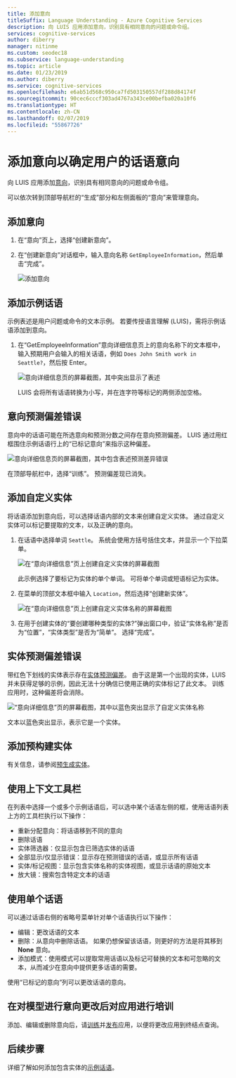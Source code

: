 ```yaml
---
title: 添加意向
titleSuffix: Language Understanding - Azure Cognitive Services
description: 向 LUIS 应用添加意向，识别具有相同意向的问题或命令组。
services: cognitive-services
author: diberry
manager: nitinme
ms.custom: seodec18
ms.subservice: language-understanding
ms.topic: article
ms.date: 01/23/2019
ms.author: diberry
ms.service: cognitive-services
ms.openlocfilehash: e6ab51d568c950ca7fd503150557df288d84174f
ms.sourcegitcommit: 90cec6cccf303ad4767a343ce00befba020a10f6
ms.translationtype: HT
ms.contentlocale: zh-CN
ms.lasthandoff: 02/07/2019
ms.locfileid: "55867726"
---
```

# <a name="add-intents-to-determine-user-intention-of-utterances"></a>添加意向以确定用户的话语意向

向 LUIS 应用添加[意向](luis-concept-intent.md)，识别具有相同意向的问题或命令组。 

可以依次转到顶部导航栏的“生成”部分和左侧面板的“意向”来管理意向。 

## <a name="add-intent"></a>添加意向

1. 在“意向”页上，选择“创建新意向”。

1. 在“创建新意向”对话框中，输入意向名称 `GetEmployeeInformation`，然后单击“完成”。

    ![添加意向](./media/luis-how-to-add-intents/Addintent-dialogbox.png)

## <a name="add-an-example-utterance"></a>添加示例话语

示例表述是用户问题或命令的文本示例。 若要传授语言理解 (LUIS)，需将示例话语添加到意向。

1. 在“GetEmployeeInformation”意向详细信息页上的意向名称下的文本框中，输入预期用户会输入的相关话语，例如 `Does John Smith work in Seattle?`，然后按 Enter。
 
    ![意向详细信息页的屏幕截图，其中突出显示了表述](./media/luis-how-to-add-intents/add-new-utterance-to-intent.png) 

    LUIS 会将所有话语转换为小写，并在连字符等标记的两侧添加空格。

## <a name="intent-prediction-discrepancy-errors"></a>意向预测偏差错误 

意向中的话语可能在所选意向和预测分数之间存在意向预测偏差。 LUIS 通过用红框围住示例话语行上的“已标记意向”来指示这种偏差。 

![意向详细信息页的屏幕截图，其中包含表述预测差异错误](./media/luis-how-to-add-intents/prediction-discrepancy-intent.png) 

在顶部导航栏中，选择“训练”。 预测偏差现已消失。

## <a name="add-a-custom-entity"></a>添加自定义实体

将话语添加到意向后，可以选择话语内部的文本来创建自定义实体。 通过自定义实体可以标记要提取的文本，以及正确的意向。 

1. 在话语中选择单词 `Seattle`。 系统会使用方括号括住文本，并显示一个下拉菜单。 

    ![在“意向详细信息”页上创建自定义实体的屏幕截图](./media/luis-how-to-add-intents/create-custom-entity.png) 

    此示例选择了要标记为实体的单个单词。 可将单个单词或短语标记为实体。

1. 在菜单的顶部文本框中输入 `Location`，然后选择“创建新实体”。 

    ![在“意向详细信息”页上创建自定义实体名称的屏幕截图](./media/luis-how-to-add-intents/create-custom-entity-name.png) 

1. 在用于创建实体的“要创建哪种类型的实体?”弹出窗口中，验证“实体名称”是否为“位置”，“实体类型”是否为“简单”。 选择“完成”。

## <a name="entity-prediction-discrepancy-errors"></a>实体预测偏差错误 

带红色下划线的实体表示存在[实体预测偏差](luis-how-to-add-example-utterances.md#entity-status-predictions)。 由于这是第一个出现的实体，LUIS 并未获得足够的示例，因此无法十分确信已使用正确的实体标记了此文本。 训练应用时，这种偏差将会消除。 

![“意向详细信息”页的屏幕截图，其中以蓝色突出显示了自定义实体名称](./media/luis-how-to-add-intents/create-custom-entity-name-blue-highlight.png) 

文本以蓝色突出显示，表示它是一个实体。  

## <a name="add-a-prebuilt-entity"></a>添加预构建实体

有关信息，请参阅[预生成实体](luis-how-to-add-entities.md#add-prebuilt-entity)。

## <a name="using-the-contextual-toolbar"></a>使用上下文工具栏

在列表中选择一个或多个示例话语后，可以选中某个话语左侧的框，使用话语列表上方的工具栏执行以下操作：

* 重新分配意向：将话语移到不同的意向
* 删除话语
* 实体筛选器：仅显示包含已筛选实体的话语
* 全部显示/仅显示错误：显示存在预测错误的话语，或显示所有话语
* 实体/标记视图：显示包含实体名称的实体视图，或显示话语的原始文本
* 放大镜：搜索包含特定文本的话语

## <a name="working-with-an-individual-utterance"></a>使用单个话语

可以通过话语右侧的省略号菜单针对单个话语执行以下操作：

* 编辑：更改话语的文本
* 删除：从意向中删除话语。 如果仍想保留该话语，则更好的方法是将其移到 **None** 意向。 
* 添加模式：使用模式可以提取常用话语以及标记可替换的文本和可忽略的文本，从而减少在意向中提供更多话语的需要。 

使用“已标记的意向”列可以更改话语的意向。

## <a name="train-your-app-after-changing-model-with-intents"></a>在对模型进行意向更改后对应用进行培训

添加、编辑或删除意向后，请[训练](luis-how-to-train.md)并[发布](luis-how-to-publish-app.md)应用，以便将更改应用到终结点查询。 

## <a name="next-steps"></a>后续步骤

详细了解如何添加包含实体的[示例话语](luis-how-to-add-example-utterances.md)。 
